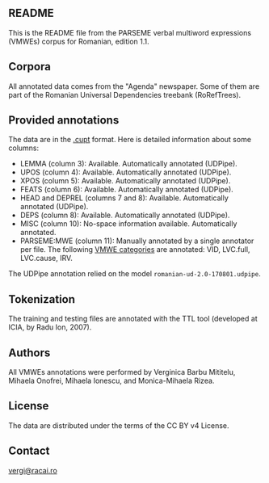 README
------
This is the README file from the PARSEME verbal multiword expressions (VMWEs) corpus for Romanian, edition 1.1.


Corpora
-------
All annotated data comes from the "Agenda" newspaper. Some of them are part of the Romanian Universal Dependencies treebank (RoRefTrees).


Provided annotations
--------------------
The data are in the [.cupt](http://multiword.sourceforge.net/cupt-format) format. Here is detailed information about some columns:

* LEMMA (column 3): Available. Automatically annotated (UDPipe).
* UPOS (column 4): Available. Automatically annotated (UDPipe).
* XPOS (column 5): Available. Automatically annotated (UDPipe).
* FEATS (column 6): Available. Automatically annotated (UDPipe).
* HEAD and DEPREL (columns 7 and 8): Available. Automatically annotated (UDPipe).
* DEPS (column 8): Available. Automatically annotated (UDPipe).
* MISC (column 10): No-space information available. Automatically annotated.
* PARSEME:MWE (column 11): Manually annotated by a single annotator per file. The following [VMWE categories](http://parsemefr.lif.univ-mrs.fr/parseme-st-guidelines/1.1/?page=030_Categories_of_VMWEs) are annotated: VID, LVC.full, LVC.cause, IRV.

The UDPipe annotation relied on the model `romanian-ud-2.0-170801.udpipe`.


Tokenization
------------
The training and testing files are annotated with the TTL tool (developed at ICIA, by Radu Ion, 2007).


Authors
-------
All VMWEs annotations were performed by Verginica Barbu Mititelu, Mihaela Onofrei, Mihaela Ionescu, and Monica-Mihaela Rizea.


License
-------
The data are distributed under the terms of the CC BY v4 License.


Contact
-------
vergi@racai.ro 
